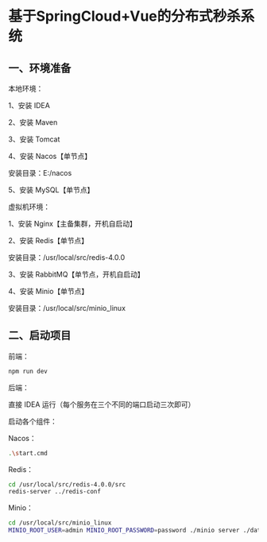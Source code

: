 # 基于SpringCloud+Vue的分布式秒杀系统

## 一、环境准备

本地环境：

1、安装 IDEA

2、安装 Maven

3、安装 Tomcat

4、安装 Nacos【单节点】

安装目录：E:/nacos

5、安装 MySQL【单节点】

虚拟机环境：

1、安装 Nginx【主备集群，开机自启动】

2、安装 Redis【单节点】

安装目录：/usr/local/src/redis-4.0.0

3、安装 RabbitMQ【单节点，开机自启动】

4、安装 Minio【单节点】

安装目录：/usr/local/src/minio_linux



## 二、启动项目

前端：

```bash
npm run dev
```

后端：

直接 IDEA 运行（每个服务在三个不同的端口启动三次即可）



启动各个组件：

Nacos：

```bash
.\start.cmd
```

Redis：

```bash
cd /usr/local/src/redis-4.0.0/src
redis-server ../redis-conf
```

Minio：

```bash
cd /usr/local/src/minio_linux
MINIO_ROOT_USER=admin MINIO_ROOT_PASSWORD=password ./minio server ./data --console-address :9001 &
```

